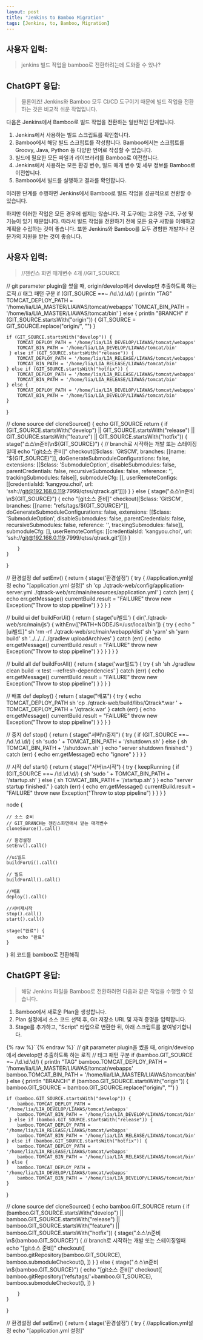 ```yaml
---
layout: post
title: "Jenkins to Bamboo Migration"
tags: [Jenkins, to, Bamboo, Migration]
---
```


## 사용자 입력:
> jenkins 빌드 작업을 bamboo로 전환하려는데 도와줄 수 있나?

## ChatGPT 응답:
> 물론이죠! Jenkins와 Bamboo 모두 CI/CD 도구이기 때문에 빌드 작업을 전환하는 것은 비교적 쉬운 작업입니다. 

다음은 Jenkins에서 Bamboo로 빌드 작업을 전환하는 일반적인 단계입니다.

1. Jenkins에서 사용하는 빌드 스크립트를 확인합니다.
2. Bamboo에서 해당 빌드 스크립트를 작성합니다. Bamboo에서는 스크립트를 Groovy, Java, Python 등 다양한 언어로 작성할 수 있습니다.
3. 빌드에 필요한 모든 파일과 라이브러리를 Bamboo로 이전합니다.
4. Jenkins에서 사용하는 모든 환경 변수, 빌드 매개 변수 및 세부 정보를 Bamboo로 이전합니다.
5. Bamboo에서 빌드를 실행하고 결과를 확인합니다.

이러한 단계를 수행하면 Jenkins에서 Bamboo로 빌드 작업을 성공적으로 전환할 수 있습니다. 

하지만 이러한 작업은 모든 경우에 쉽지는 않습니다. 각 도구에는 고유한 구조, 구성 및 기능이 있기 때문입니다. 따라서 빌드 작업을 전환하기 전에 모든 요구 사항을 이해하고 계획을 수립하는 것이 좋습니다. 또한 Jenkins와 Bamboo를 모두 경험한 개발자나 전문가의 지원을 받는 것이 좋습니다.

## 사용자 입력:
> //젠킨스 화면 매개변수 4개
//GIT_SOURCE

// git parameter plugin을 썼을 때, origin/develop에서 develop만 추출하도록 하는 로직
// 태그 패턴 구분
if (GIT_SOURCE ==~ /\d.\d.\d/) {
    println "TAG"
    TOMCAT_DEPLOY_PATH = '/home/lia/LIA_MASTER/LIAWAS/tomcat/webapps'
    TOMCAT_BIN_PATH = '/home/lia/LIA_MASTER/LIAWAS/tomcat/bin'
} else {
    println "BRANCH"
    if (GIT_SOURCE.startsWith("origin")) {
        GIT_SOURCE = GIT_SOURCE.replace("origin/", "")
    }

    if (GIT_SOURCE.startsWith("develop")) {
        TOMCAT_DEPLOY_PATH = '/home/lia/LIA_DEVELOP/LIAWAS/tomcat/webapps'
        TOMCAT_BIN_PATH = '/home/lia/LIA_DEVELOP/LIAWAS/tomcat/bin'
     } else if (GIT_SOURCE.startsWith("release")) {
        TOMCAT_DEPLOY_PATH = '/home/lia/LIA_RELEASE/LIAWAS/tomcat/webapps'
        TOMCAT_BIN_PATH = '/home/lia/LIA_RELEASE/LIAWAS/tomcat/bin'
    } else if (GIT_SOURCE.startsWith("hotfix")) {
        TOMCAT_DEPLOY_PATH = '/home/lia/LIA_RELEASE/LIAWAS/tomcat/webapps'
        TOMCAT_BIN_PATH = '/home/lia/LIA_RELEASE/LIAWAS/tomcat/bin'
    } else {
        TOMCAT_DEPLOY_PATH = '/home/lia/LIA_DEVELOP/LIAWAS/tomcat/webapps'
        TOMCAT_BIN_PATH = '/home/lia/LIA_DEVELOP/LIAWAS/tomcat/bin'
    }
}


// clone source
def cloneSource() {
    echo GIT_SOURCE
    return {
        if (GIT_SOURCE.startsWith("develop") || GIT_SOURCE.startsWith("release") || GIT_SOURCE.startsWith("feature") || GIT_SOURCE.startsWith("hotfix")) {
            stage("소스\n준비\n${GIT_SOURCE}") {
                // branch로 시작하는 개발 또는 스테이징일때
                echo "[git소스 준비]"
                checkout([$class: 'GitSCM', branches: [[name: "${GIT_SOURCE}"]], doGenerateSubmoduleConfigurations: false, extensions: [[$class: 'SubmoduleOption', disableSubmodules: false, parentCredentials: false, recursiveSubmodules: false, reference: '', trackingSubmodules: false]], submoduleCfg: [], userRemoteConfigs: [[credentialsId: 'kangyou.choi', url: 'ssh://git@192.168.0.119:7999/qtss/qtrack.git']]])
            }
        } else {
            stage("소스\n준비\n${GIT_SOURCE}") {
                echo "[git소스 준비]"
                checkout([$class: 'GitSCM', branches: [[name: "refs/tags/${GIT_SOURCE}"]], doGenerateSubmoduleConfigurations: false, extensions: [[$class: 'SubmoduleOption', disableSubmodules: false, parentCredentials: false, recursiveSubmodules: false, reference: '', trackingSubmodules: false]], submoduleCfg: [], userRemoteConfigs: [[credentialsId: 'kangyou.choi', url: 'ssh://git@192.168.0.119:7999/qtss/qtrack.git']]])
            }

        }
    }
}

// 환경설정
def setEnv() {
    return {
        stage('환경설정') {
            try {
                //application.yml설정
                echo "[application.yml 설정]"
                sh 'cp ./qtrack-web/config/application-server.yml ./qtrack-web/src/main/resources/application.yml'
            } catch (err) {
                echo err.getMessage()
                currentBuild.result = "FAILURE"
                throw new Exception("Throw to stop pipeline")
            }
        }
    }
}

// build ui
def buildForUi() {
    return {
        stage('ui빌드') {
            dir('./qtrack-web/src/main/js') {
                  withEnv(['PATH+NODEJS=/usr/local/bin']) {
                      try {
                          echo "[ui빌드]"
                          sh 'rm -rf ./qtrack-web/src/main/webapp/dist'
                          sh 'yarn'
                          sh 'yarn build'
                          sh '../../../../gradlew uploadArchives'
                      } catch (err) {
                          echo err.getMessage()
                          currentBuild.result = "FAILURE"
                          throw new Exception("Throw to stop pipeline")
                      }
                }
            }
        }
    }
}

// build all
def buildForAll() {
    return {
        stage('war빌드') {
            try {
                sh 'sh ./gradlew clean build -x test --refresh-dependencies'
            } catch (err) {
                echo err.getMessage()
                currentBuild.result = "FAILURE"
                throw new Exception("Throw to stop pipeline")
            }
        }
    }
}

// 배포
def deploy() {
    return {
        stage("배포") {
            try {
                echo TOMCAT_DEPLOY_PATH
                sh 'cp ./qtrack-web/build/libs/Qtrack*.war ' + TOMCAT_DEPLOY_PATH + '/qtrack.war'
            } catch (err) {
                echo err.getMessage()
                currentBuild.result = "FAILURE"
                throw new Exception("Throw to stop pipeline")
            }
        }
    }
}

// 중지
def stop() {
    return {
        stage("서버\n중지") {
            try {
                if (GIT_SOURCE ==~ /\d.\d.\d/) {
                    sh 'sudo ' + TOMCAT_BIN_PATH + '/shutdown.sh'
                } else {
                    sh TOMCAT_BIN_PATH + '/shutdown.sh'
                }
                echo "server shutdown finished."
            } catch (err) {
                echo err.getMessage()
                echo "ignore"
            }
        }
    }
}

// 시작
def start() {
    return {
        stage("서버\n시작") {
            try {
                keepRunning {
                    if (GIT_SOURCE ==~ /\d.\d.\d/) {
                        sh 'sudo ' + TOMCAT_BIN_PATH + '/startup.sh'
                    } else {
                        sh TOMCAT_BIN_PATH + '/startup.sh'
                    }
                }
                echo "server startup finished."
            } catch (err) {
                echo err.getMessage()
                currentBuild.result = "FAILURE"
                throw new Exception("Throw to stop pipeline")
            }
        }
    }
}


node {

    // 소스 준비
    // GIT_BRANCH는 젠킨스화면애서 받는 매개변수
    cloneSource().call()

    // 환경설정
    setEnv().call()

    //ui빌드
    buildForUi().call()

    // 빌드
    buildForAll().call()

    //배포
    deploy().call()

    //서버재시작
    stop().call()
    start().call()

    stage("완료") {
        echo "완료"
    }
}  위 코드를 bamboo로 전환해줘

## ChatGPT 응답:
> 해당 Jenkins 파일을 Bamboo로 전환하려면 다음과 같은 작업을 수행할 수 있습니다.

1. Bamboo에서 새로운 Plan을 생성합니다.
2. Plan 설정에서 소스 코드 선택 후, Git 저장소 URL 및 자격 증명을 입력합니다.
3. Stage를 추가하고, "Script" 타입으로 변환한 뒤, 아래 스크립트를 붙여넣기합니다. 

{% raw %}``{% endraw %}`
// git parameter plugin을 썼을 때, origin/develop에서 develop만 추출하도록 하는 로직
// 태그 패턴 구분
if (bamboo.GIT_SOURCE =~ /\d.\d.\d/) {
    println "TAG"
    bamboo.TOMCAT_DEPLOY_PATH = '/home/lia/LIA_MASTER/LIAWAS/tomcat/webapps'
    bamboo.TOMCAT_BIN_PATH = '/home/lia/LIA_MASTER/LIAWAS/tomcat/bin'
} else {
    println "BRANCH"
    if (bamboo.GIT_SOURCE.startsWith("origin")) {
        bamboo.GIT_SOURCE = bamboo.GIT_SOURCE.replace("origin/", "")
    }

    if (bamboo.GIT_SOURCE.startsWith("develop")) {
        bamboo.TOMCAT_DEPLOY_PATH = '/home/lia/LIA_DEVELOP/LIAWAS/tomcat/webapps'
        bamboo.TOMCAT_BIN_PATH = '/home/lia/LIA_DEVELOP/LIAWAS/tomcat/bin'
     } else if (bamboo.GIT_SOURCE.startsWith("release")) {
        bamboo.TOMCAT_DEPLOY_PATH = '/home/lia/LIA_RELEASE/LIAWAS/tomcat/webapps'
        bamboo.TOMCAT_BIN_PATH = '/home/lia/LIA_RELEASE/LIAWAS/tomcat/bin'
    } else if (bamboo.GIT_SOURCE.startsWith("hotfix")) {
        bamboo.TOMCAT_DEPLOY_PATH = '/home/lia/LIA_RELEASE/LIAWAS/tomcat/webapps'
        bamboo.TOMCAT_BIN_PATH = '/home/lia/LIA_RELEASE/LIAWAS/tomcat/bin'
    } else {
        bamboo.TOMCAT_DEPLOY_PATH = '/home/lia/LIA_DEVELOP/LIAWAS/tomcat/webapps'
        bamboo.TOMCAT_BIN_PATH = '/home/lia/LIA_DEVELOP/LIAWAS/tomcat/bin'
    }
}

// clone source
def cloneSource() {
    echo bamboo.GIT_SOURCE
    return {
        if (bamboo.GIT_SOURCE.startsWith("develop") || bamboo.GIT_SOURCE.startsWith("release") || bamboo.GIT_SOURCE.startsWith("feature") || bamboo.GIT_SOURCE.startsWith("hotfix")) {
            stage("소스\n준비\n${bamboo.GIT_SOURCE}") {
                // branch로 시작하는 개발 또는 스테이징일때
                echo "[git소스 준비]"
                checkout([
                    bamboo.gitRepository(bamboo.GIT_SOURCE),
                    bamboo.submoduleCheckout(),
                ])
            }
        } else {
            stage("소스\n준비\n${bamboo.GIT_SOURCE}") {
                echo "[git소스 준비]"
                checkout([
                    bamboo.gitRepository('refs/tags/'+bamboo.GIT_SOURCE),
                    bamboo.submoduleCheckout(),
                ])
            }

        }
    }
}

// 환경설정
def setEnv() {
    return {
        stage('환경설정') {
            try {
                //application.yml설정
                echo "[application.yml 설정]"
               

